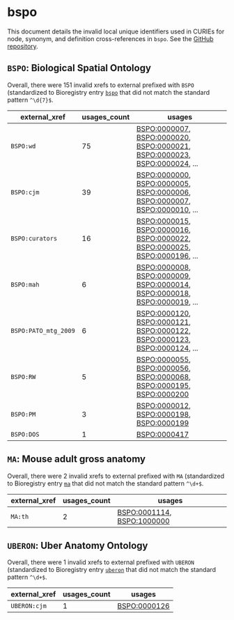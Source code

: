 # bspo

This document details the invalid local unique identifiers used in CURIEs
for node, synonym, and definition cross-references in `bspo`. See the [GitHub repository](https://github.com/obophenotype/biological-spatial-ontology).


## `BSPO`: Biological Spatial Ontology

Overall, there were 151 invalid
xrefs to external prefixed with `BSPO` (standardized to Bioregistry
entry [`bspo`]((https://bioregistry.io/bspo)) that
did not match the standard pattern `^\d{7}$`.

| external_xref        |   usages_count | usages                                                                                                                                                                                                                                                                       |
|----------------------|----------------|------------------------------------------------------------------------------------------------------------------------------------------------------------------------------------------------------------------------------------------------------------------------------|
| `BSPO:wd`            |             75 | [BSPO:0000007](https://bioregistry.io/BSPO:0000007), [BSPO:0000020](https://bioregistry.io/BSPO:0000020), [BSPO:0000021](https://bioregistry.io/BSPO:0000021), [BSPO:0000023](https://bioregistry.io/BSPO:0000023), [BSPO:0000024](https://bioregistry.io/BSPO:0000024), ... |
| `BSPO:cjm`           |             39 | [BSPO:0000000](https://bioregistry.io/BSPO:0000000), [BSPO:0000005](https://bioregistry.io/BSPO:0000005), [BSPO:0000006](https://bioregistry.io/BSPO:0000006), [BSPO:0000007](https://bioregistry.io/BSPO:0000007), [BSPO:0000010](https://bioregistry.io/BSPO:0000010), ... |
| `BSPO:curators`      |             16 | [BSPO:0000015](https://bioregistry.io/BSPO:0000015), [BSPO:0000016](https://bioregistry.io/BSPO:0000016), [BSPO:0000022](https://bioregistry.io/BSPO:0000022), [BSPO:0000025](https://bioregistry.io/BSPO:0000025), [BSPO:0000196](https://bioregistry.io/BSPO:0000196), ... |
| `BSPO:mah`           |              6 | [BSPO:0000008](https://bioregistry.io/BSPO:0000008), [BSPO:0000009](https://bioregistry.io/BSPO:0000009), [BSPO:0000014](https://bioregistry.io/BSPO:0000014), [BSPO:0000018](https://bioregistry.io/BSPO:0000018), [BSPO:0000019](https://bioregistry.io/BSPO:0000019), ... |
| `BSPO:PATO_mtg_2009` |              6 | [BSPO:0000120](https://bioregistry.io/BSPO:0000120), [BSPO:0000121](https://bioregistry.io/BSPO:0000121), [BSPO:0000122](https://bioregistry.io/BSPO:0000122), [BSPO:0000123](https://bioregistry.io/BSPO:0000123), [BSPO:0000124](https://bioregistry.io/BSPO:0000124), ... |
| `BSPO:RW`            |              5 | [BSPO:0000055](https://bioregistry.io/BSPO:0000055), [BSPO:0000056](https://bioregistry.io/BSPO:0000056), [BSPO:0000068](https://bioregistry.io/BSPO:0000068), [BSPO:0000195](https://bioregistry.io/BSPO:0000195), [BSPO:0000200](https://bioregistry.io/BSPO:0000200)      |
| `BSPO:PM`            |              3 | [BSPO:0000012](https://bioregistry.io/BSPO:0000012), [BSPO:0000198](https://bioregistry.io/BSPO:0000198), [BSPO:0000199](https://bioregistry.io/BSPO:0000199)                                                                                                                |
| `BSPO:DOS`           |              1 | [BSPO:0000417](https://bioregistry.io/BSPO:0000417)                                                                                                                                                                                                                          |

## `MA`: Mouse adult gross anatomy

Overall, there were 2 invalid
xrefs to external prefixed with `MA` (standardized to Bioregistry
entry [`ma`]((https://bioregistry.io/ma)) that
did not match the standard pattern `^\d+$`.

| external_xref   |   usages_count | usages                                                                                                   |
|-----------------|----------------|----------------------------------------------------------------------------------------------------------|
| `MA:th`         |              2 | [BSPO:0001114](https://bioregistry.io/BSPO:0001114), [BSPO:1000000](https://bioregistry.io/BSPO:1000000) |

## `UBERON`: Uber Anatomy Ontology

Overall, there were 1 invalid
xrefs to external prefixed with `UBERON` (standardized to Bioregistry
entry [`uberon`]((https://bioregistry.io/uberon)) that
did not match the standard pattern `^\d+$`.

| external_xref   |   usages_count | usages                                              |
|-----------------|----------------|-----------------------------------------------------|
| `UBERON:cjm`    |              1 | [BSPO:0000126](https://bioregistry.io/BSPO:0000126) |

